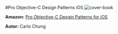 #Pro Objective-C Design Patterns iOS
![cover-book](http://i805.photobucket.com/albums/yy335/AdrianDennis17/Audio%20Books%20Ebooks%20Comics%20Factual/ProObjective-CDesignPatternsforiOS2011ByCoolRelease.png)

**Amazon:** [Pro Objective-C Desgin Patterns for iOS](http://www.amazon.com/Pro-Objective-C-Design-Patterns-iOS/dp/1430233303)

**Autor:** Carlo Chung